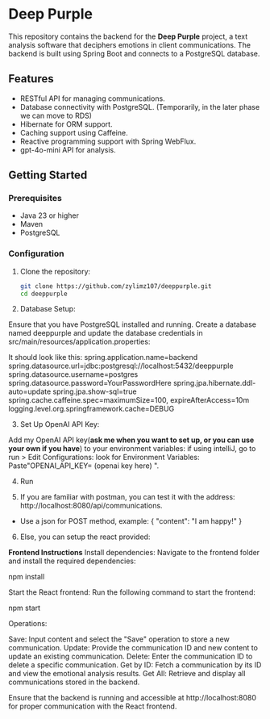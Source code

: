 # Deep Purple

This repository contains the backend for the **Deep Purple** project, a text analysis software that deciphers emotions in client communications. The backend is built using Spring Boot and connects to a PostgreSQL database.

## Features

- RESTful API for managing communications.
- Database connectivity with PostgreSQL. (Temporarily, in the later phase we can move to RDS)
- Hibernate for ORM support.
- Caching support using Caffeine.
- Reactive programming support with Spring WebFlux.
- gpt-4o-mini API for analysis.

## Getting Started

### Prerequisites

- Java 23 or higher
- Maven
- PostgreSQL

### Configuration

1. Clone the repository:

   ```bash
   git clone https://github.com/zylimz107/deeppurple.git
   cd deeppurple
   
2. Database Setup:

Ensure that you have PostgreSQL installed and running. Create a database named deeppurple and update the database credentials in src/main/resources/application.properties:

It should look like this:
spring.application.name=backend
spring.datasource.url=jdbc:postgresql://localhost:5432/deeppurple
spring.datasource.username=postgres
spring.datasource.password=YourPasswordHere
spring.jpa.hibernate.ddl-auto=update
spring.jpa.show-sql=true
spring.cache.caffeine.spec=maximumSize=100, expireAfterAccess=10m
logging.level.org.springframework.cache=DEBUG

3. Set Up OpenAI API Key:

Add my OpenAI API key(**ask me when you want to set up, or you can use your own if you have**) to your environment variables: 
if using intelliJ, go to run > Edit Configurations: look for Environment Variables: Paste"OPENAI_API_KEY= (openai key here) ". 

4. Run

5. If you are familiar with postman, you can test it with the address: http://localhost:8080/api/communications.
- Use a json for POST method, example:
{
    "content": "I am happy!"
}

6. Else, you can setup the react provided:
   
**Frontend Instructions**
Install dependencies: Navigate to the frontend folder and install the required dependencies:

npm install

Start the React frontend: Run the following command to start the frontend:


npm start

Operations:

Save: Input content and select the "Save" operation to store a new communication.
Update: Provide the communication ID and new content to update an existing communication.
Delete: Enter the communication ID to delete a specific communication.
Get by ID: Fetch a communication by its ID and view the emotional analysis results.
Get All: Retrieve and display all communications stored in the backend.

Ensure that the backend is running and accessible at http://localhost:8080 for proper communication with the React frontend.







